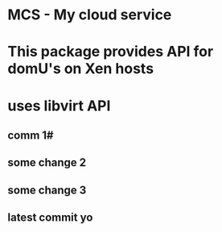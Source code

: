 # MCS - My cloud service
# This package provides API for domU's on Xen hosts
# uses libvirt API
## 
## comm 1#

## some change 2 ##


## some change 3 ##

## latest commit yo ##
